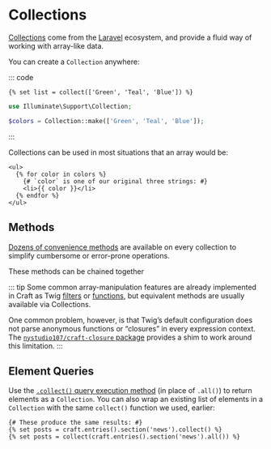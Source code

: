 # Collections

[Collections](https://laravel.com/docs/collections) come from the [Laravel](https://laravel.com/) ecosystem, and provide a fluid way of working with array-like data.

You can create a `Collection` anywhere:

::: code
``` Twig
{% set list = collect(['Green', 'Teal', 'Blue']) %}
```
``` PHP
use Illuminate\Support\Collection;

$colors = Collection::make(['Green', 'Teal', 'Blue']);
```
:::

Collections can be used in most situations that an array would be:

```twig
<ul>
  {% for color in colors %}
    {# `color` is one of our original three strings: #}
    <li>{{ color }}</li>
  {% endfor %}
</ul>
```

## Methods

[Dozens of convenience methods](https://laravel.com/docs/collections#available-methods) are available on every collection to simplify cumbersome or error-prone operations.

These methods can be chained together

::: tip
Some common array-manipulation features are already implemented in Craft as Twig [filters](../reference/twig/filters.md) or [functions](../reference/twig/functions.md), but equivalent methods are usually available via Collections.

One common problem, however, is that Twig’s default configuration does not parse anonymous functions or “closures” in every expression context. The [`nystudio107/craft-closure` package](repo:nystudio107/craft-closure/) provides a shim to work around this limitation.
:::

## Element Queries

Use the [`.collect()` query execution method](./element-queries.md#query-execution) (in place of `.all()`) to return elements as a `Collection`. You can also wrap an existing list of elements in a `Collection` with the same `collect()` function we used, earlier:

```twig
{# These produce the same results: #}
{% set posts = craft.entries().section('news').collect() %}
{% set posts = collect(craft.entries().section('news').all()) %}
```
